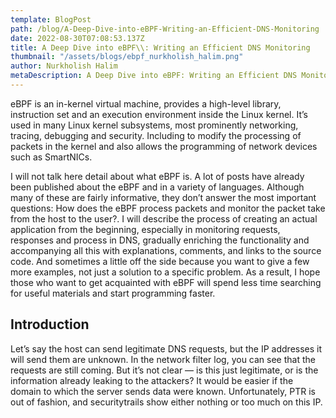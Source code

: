 ```yaml
---
template: BlogPost
path: /blog/A-Deep-Dive-into-eBPF-Writing-an-Efficient-DNS-Monitoring
date: 2022-08-30T07:08:53.137Z
title: A Deep Dive into eBPF\\: Writing an Efficient DNS Monitoring
thumbnail: "/assets/blogs/ebpf_nurkholish_halim.png"
author: Nurkholish Halim
metaDescription: A Deep Dive into eBPF: Writing an Efficient DNS Monitoring
---
```


eBPF is an in-kernel virtual machine, provides a high-level library, instruction set and an execution environment inside the Linux kernel. It’s used in many Linux kernel subsystems, most prominently networking, tracing, debugging and security. Including to modify the processing of packets in the kernel and also allows the programming of network devices such as SmartNICs.

I will not talk here detail about what eBPF is. A lot of posts have already been published about the eBPF and in a variety of languages. Although many of these are fairly informative, they don’t answer the most important questions: How does the eBPF process packets and monitor the packet take from the host to the user?. I will describe the process of creating an actual application from the beginning, especially in monitoring requests, responses and process in DNS, gradually enriching the functionality and accompanying all this with explanations, comments, and links to the source code. And sometimes a little off the side because you want to give a few more examples, not just a solution to a specific problem. As a result, I hope those who want to get acquainted with eBPF will spend less time searching for useful materials and start programming faster.
## Introduction

Let’s say the host can send legitimate DNS requests, but the IP addresses it will send them are unknown. In the network filter log, you can see that the requests are still coming. But it’s not clear — is this just legitimate, or is the information already leaking to the attackers? It would be easier if the domain to which the server sends data were known. Unfortunately, PTR is out of fashion, and securitytrails show either nothing or too much on this IP.
